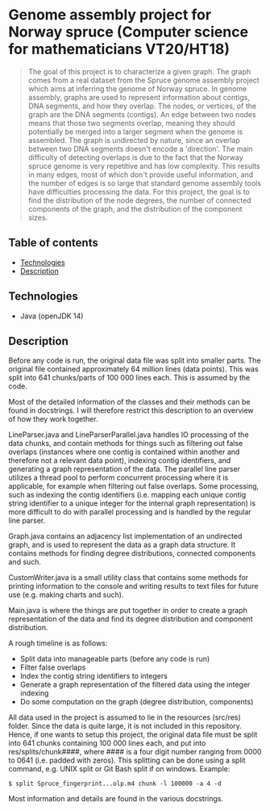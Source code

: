 # Genome assembly project for Norway spruce (Computer science for mathematicians VT20/HT18)
> The goal of this project is to characterize a given graph. The graph comes from a real dataset
> from the Spruce genome assembly project which aims at inferring the genome of Norway spruce.
> In genome assembly, graphs are used to represent information about contigs, DNA segments, 
> and how they overlap. 
> The nodes, or vertices, of the graph are the DNA segments (contigs). An edge between two nodes
> means that those two segments overlap, meaning they should potentially be merged into a larger
> segment when the genome is assembled. The graph is undirected by nature, since an overlap between
> two DNA segments doesn't encode a 'direction'.
> The main difficulty of detecting overlaps is due to the fact that the Norway spruce genome is 
> very repetitive and has low complexity. This results in many edges, most of which don't provide
> useful information, and the number of edges is so large that standard genome assembly tools 
> have difficulties processing the data.
> For this project, the goal is to find the distribution of the node degrees, the number of 
> connected components of the graph, and the distribution of the component sizes.

## Table of contents
* [Technologies](#technologies)
* [Description](#description)

## Technologies
* Java (openJDK 14)

## Description
Before any code is run, the original data file was split into smaller parts. 
The original file contained approximately 64 million lines (data points).
This was split into 641 chunks/parts of 100 000 lines each. This is assumed by the code.

Most of the detailed information of the classes and their methods can be found in docstrings.
I will therefore restrict this description to an overview of how they work together.

LineParser.java and LineParserParallel.java handles IO processing of the data chunks, and contain
methods for things such as filtering out false overlaps (instances where one contig is contained 
within another and therefore not a relevant data point), indexing contig identifiers, and generating
a graph representation of the data. 
The parallel line parser utilizes a thread pool to perform concurrent processing where it is 
applicable, for example when filtering out false overlaps. Some processing, such as indexing the
contig identifiers (i.e. mapping each unique contig string identifier to a unique integer for the
internal graph representation) is more difficult to do with parallel processing and is handled 
by the regular line parser.

Graph.java contains an adjacency list implementation of an undirected graph, and is used to represent
the data as a graph data structure. It contains methods for finding degree distributions, connected
components and such.

CustomWriter.java is a small utility class that contains some methods for printing information to the
console and writing results to text files for future use (e.g. making charts and such).

Main.java is where the things are put together in order to create a graph representation of the data
and find its degree distribution and component distribution.

A rough timeline is as follows:

* Split data into manageable parts (before any code is run)
* Filter false overlaps 
* Index the contig string identifiers to integers
* Generate a graph representation of the filtered data using the integer indexing 
* Do some computation on the graph (degree distribution, components)

All data used in the project is assumed to lie in the resources (src/res) folder. Since the data
is quite large, it is not included in this repository. Hence, if one wants to setup this project,
the original data file must be split into 641 chunks containing 100 000 lines each, and put
into res/splits/chunk####, where #### is a four digit number ranging from 0000 to 0641 (i.e.
padded with zeros). This splitting can be done using a split command, e.g. UNIX split or Git
Bash split if on windows. Example:

`$ split Spruce_fingerprint...olp.m4 chunk -l 100000 -a 4 -d`

Most information and details are found in the various docstrings.
